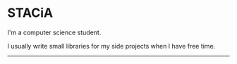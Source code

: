 # STACiA

I'm a computer science student.

I usually write small libraries for my side projects when I have free time.

---